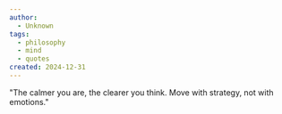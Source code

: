 ```yaml
---
author:
  - Unknown
tags:
  - philosophy
  - mind
  - quotes
created: 2024-12-31
---
```

"The calmer you are, the clearer
you think. Move with strategy,
not with emotions."



